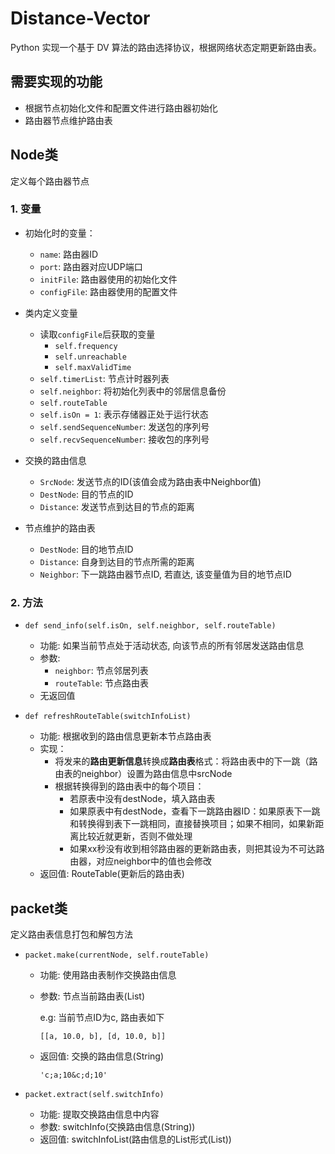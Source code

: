 # Distance-Vector
Python 实现一个基于 DV 算法的路由选择协议，根据网络状态定期更新路由表。



## 需要实现的功能

* 根据节点初始化文件和配置文件进行路由器初始化
* 路由器节点维护路由表



## Node类

定义每个路由器节点

### 1. 变量

* 初始化时的变量：
  * `name`: 路由器ID
  * `port`: 路由器对应UDP端口
  * `initFile`: 路由器使用的初始化文件
  * `configFile`: 路由器使用的配置文件
* 类内定义变量
  * 读取`configFile`后获取的变量
    * `self.frequency`
    * `self.unreachable`
    * `self.maxValidTime`
  * `self.timerList`: 节点计时器列表
  * `self.neighbor`: 将初始化列表中的邻居信息备份
  * `self.routeTable`
  * `self.isOn = 1`: 表示存储器正处于运行状态
  * `self.sendSequenceNumber`: 发送包的序列号
  * `self.recvSequenceNumber`: 接收包的序列号 
* 交换的路由信息
  * `SrcNode`: 发送节点的ID(该值会成为路由表中Neighbor值)
  * `DestNode`: 目的节点的ID
  * `Distance`: 发送节点到达目的节点的距离

* 节点维护的路由表
  * `DestNode`: 目的地节点ID
  * `Distance`: 自身到达目的节点所需的距离
  * `Neighbor`: 下一跳路由器节点ID, 若直达, 该变量值为目的地节点ID

### 2. 方法

* `def send_info(self.isOn, self.neighbor, self.routeTable)`
  * 功能: 如果当前节点处于活动状态, 向该节点的所有邻居发送路由信息
  * 参数: 
    * `neighbor`: 节点邻居列表
    * `routeTable`: 节点路由表
  * 无返回值

* `def refreshRouteTable(switchInfoList)`
  * 功能: 根据收到的路由信息更新本节点路由表
  * 实现：
    * 将发来的**路由更新信息**转换成**路由表**格式：将路由表中的下一跳（路由表的neighbor）设置为路由信息中srcNode
    * 根据转换得到的路由表中的每个项目：
      * 若原表中没有destNode，填入路由表
      * 如果原表中有destNode，查看下一跳路由器ID：如果原表下一跳和转换得到表下一跳相同，直接替换项目；如果不相同，如果新距离比较近就更新，否则不做处理
      * 如果xx秒没有收到相邻路由器的更新路由表，则把其设为不可达路由器，对应neighbor中的值也会修改
  * 返回值: RouteTable(更新后的路由表)

## packet类

定义路由表信息打包和解包方法

* `packet.make(currentNode, self.routeTable)` 

  * 功能: 使用路由表制作交换路由信息

  * 参数: 节点当前路由表(List)

    e.g: 当前节点ID为c, 路由表如下

    `[[a, 10.0, b], [d, 10.0, b]]`

  * 返回值: 交换的路由信息(String)

    `'c;a;10&c;d;10'`

* `packet.extract(self.switchInfo)` 

  * 功能: 提取交换路由信息中内容
  * 参数: switchInfo(交换路由信息(String))
  * 返回值: switchInfoList(路由信息的List形式(List))

